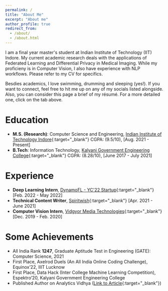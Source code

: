 ```yaml
---
permalink: /
title: "About Me"
excerpt: "About me"
author_profile: true
redirect_from: 
  - /about/
  - /about.html
---
```

I am a final year master's student at Indian Institute of Technology (IIT) Indore. My current academic research deals with the applications of Federated Learning and Differential Privacy in Medical Imaging. While my proficieny is in Computer Vision, I also have experience with NLP workflows. Please refer to my CV for specifics.

Besdies academics, I love swimming, drumming and sleeping (yes!). If you want to connect, feel free to hit me up on any of my socials listed alongside. Also, you can consider this page a brief of my résumé. For a more detailed one, click on the tab above.

Education
=========
* **M.S. (Research)**:  Computer Science and Engineering, [Indian Institute of Technology Indore](http://cse.iiti.ac.in/){:target="_blank"} CGPA: (9.5/10), [Aug. 2021 - Present]
* **B.Tech**: Information Technology, [Kalyani Government Engineering College](https://www.kgec.edu.in/){:target="_blank"} CGPA: (8.28/10), [June 2017 - July 2021]

Experience
=========
* **Deep Learning Intern**, [DynamoFL - YC'22 Startup](https://www.dynamofl.com/){:target="_blank"} [Feb. 2022  - May 2022]
* **Technical Content Writer**, [Spiritwish](https://www.spiritwish.co/){:target="_blank"} [Apr. 2021 - June 2021]
* **Computer Vision Intern**, [Vidgyor Media Technologies](https://vidgyor.com/){:target="_blank"} [Dec. 2019 - Feb. 2020]

Some Achievements
==========================
* All India Rank **1247**, Graduate Aptitude Test in Engineering (GATE): Computer Science, 2021
* First Place, Axelrod Duels (An All India Online Coding Challenge), Equinox’22, IIIT Lucknow
* First Place, Data Hack (Inter College Machine Learning Competition), Espektro’20, Kalyani Government Engineering College
* Published Author on Analytics Vidhya ([Link to Article](https://medium.com/analytics-vidhya/generating-a-labeled-data-set-of-images-from-a-video-for-convolutional-neural-networks-part-2-859cc4337568){:target="_blank"})
